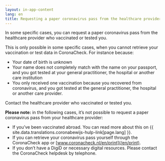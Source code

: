 ```yaml
---
layout: in-app-content
lang: en
title: Requesting a paper coronavirus pass from the healthcare provider who vaccinated or tested you
---
```

In some specific cases, you can request a paper coronavirus pass from the healthcare provider who vaccinated or tested you.

This is only possible in some specific cases, when you cannot retrieve your vaccination or test data in CoronaCheck. For instance because:

- Your date of birth is unknown
- Your name does not completely match with the name on your passport, and you got tested at your general practitioner, the hospital or another care institution
- You only received one vaccination because you recovered from coronavirus, and you got tested at the general practitioner, the hospital or another care provider.

Contact the healthcare provider who vaccinated or tested you.

**Please note:** in the following cases, it’s not possible to request a paper coronavirus pass from your healthcare provider:

- If you’ve been vaccinated abroad. You can read more about this on {{ site.data.translations.coronabewijs-hulp-link[page.lang] }}.
- If you can retrieve  your coronavirus pass yourself through the CoronaCheck app or [www.coronacheck.nl/en/print](/en/print). 
- If you don’t have a DigiD or necessary digital resources. Please contact the CoronaCheck helpdesk by telephone.
